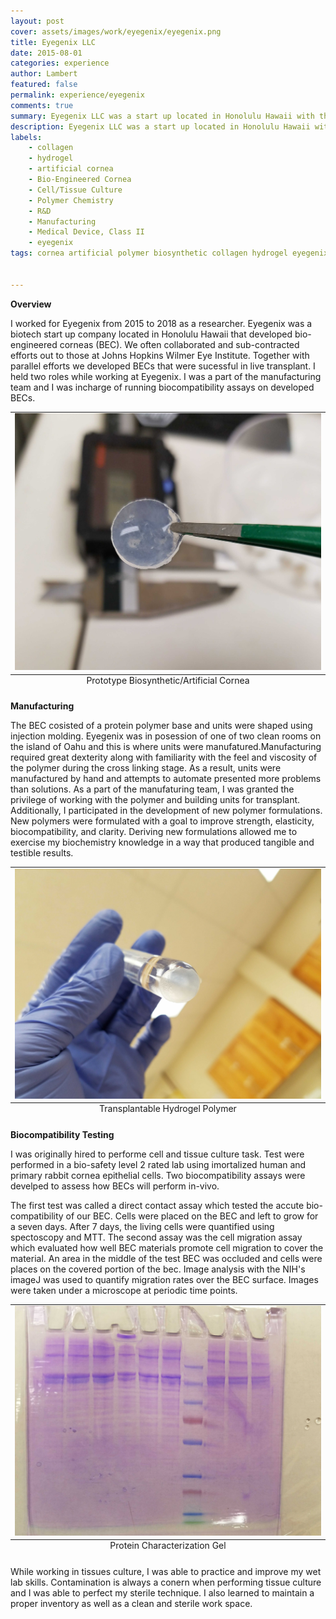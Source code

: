 ```yaml
---
layout: post
cover: assets/images/work/eyegenix/eyegenix.png
title: Eyegenix LLC
date: 2015-08-01
categories: experience
author: Lambert
featured: false
permalink: experience/eyegenix
comments: true
summary: Eyegenix LLC was a start up located in Honolulu Hawaii with the mission to cure corneal blindness. The cornea is the most transplanted organ worldwide and at Eyegenix we developed a bio-synthetic transplantable cornea.  Our class II medical device's advantage over donor corneas in that host versus graft interactions were non-issue.  
description: Eyegenix LLC was a start up located in Honolulu Hawaii with the mission to cure corneal blindness. The cornea is the most transplanted organ worldwide and at Eyegenix we developed a bio-synthetic transplantable cornea.  Our class II medical device's advantage over donor corneas in that host versus graft interactions were non-issue.  
labels:
    - collagen
    - hydrogel
    - artificial cornea
    - Bio-Engineered Cornea
    - Cell/Tissue Culture 
    - Polymer Chemistry
    - R&D
    - Manufacturing
    - Medical Device, Class II
    - eyegenix
tags: cornea artificial polymer biosynthetic collagen hydrogel eyegenix


---
```


**Overview**

I worked for Eyegenix from 2015 to 2018 as a researcher.  Eyegenix was a biotech
start up company located in Honolulu Hawaii that developed bio-engineered
corneas (BEC).  We often collaborated and sub-contracted efforts out to those at
Johns Hopkins  Wilmer Eye Institute.  Together with parallel efforts we
developed BECs that were sucessful in live transplant.  I held two roles while
working at Eyegenix.  I was a part of the manufacturing team and I was incharge
of running biocompatibility assays on developed BECs.

<table class="ui fluid large floated left image">
<caption align="bottom">Prototype Biosynthetic/Artificial Cornea
</caption>
<tr><td><img src="/assets/images/work/eyegenix/lenticle_tweezer1.jpg" alt="Eyegenix Prototype Biosynthetic Artificial Cornea"/></td></tr>
</table>

**Manufacturing**

The BEC cosisted of a protein polymer base and units were shaped using injection
molding.  Eyegenix was in posession of one of two clean rooms on the island of
Oahu and this is where units were manufatured.Manufacturing required great
dexterity along with familiarity with the feel and viscosity of the polymer
during the cross linking stage.  As a result, units were manufactured by hand
and attempts to automate presented more problems than solutions. As a part of
the manufaturing team, I was granted the privilege of working with the polymer
and building units for transplant. Additionally, I participated in the
development of new polymer formulations.  New polymers were formulated with a
goal to improve strength, elasticity, biocompatibility, and clarity.  Deriving
new formulations allowed me to exercise my biochemistry knowledge in a way that
produced tangible and testible results.

<table class="ui fluid large floated left image">
<caption align="bottom">Transplantable Hydrogel Polymer
</caption>
<tr><td><img src="/assets/images/work/eyegenix/lenticle_testtube1.jpg" alt="Eyegenix Transplant hydrogel polymer"/></td></tr>
</table>

**Biocompatibility Testing** 

I was originally hired to performe cell and tissue culture task.  Test were
performed in a bio-safety level 2 rated lab using imortalized human and primary
rabbit cornea epithelial cells. Two biocompatibility assays were develped to
assess how BECs will perform in-vivo.  

The first test was called a direct contact assay which tested the accute
bio-compatibility of our BEC.  Cells were placed on the BEC and left to grow for
a seven days.  After 7 days, the living cells were quantified using spectoscopy
and MTT.  The second assay was the cell migration assay which evaluated how well
BEC materials promote cell migration to cover the material.  An area in the
middle of the test BEC was occluded and cells were places on the covered portion
of the bec.  Image analysis with the NIH's imageJ was used to quantify migration
rates over the BEC surface.  Images were taken under a microscope at periodic
time points.


<table class="ui fluid large floated left image">
<caption align="bottom">Protein Characterization Gel
</caption>
<tr><td><img src="/assets/images/work/eyegenix/protein_gel1.jpg" /></td></tr>
</table>

While working in tissues culture, I was able to practice and improve my wet lab
skills.  Contamination is always a conern when performing tissue culture and I
was able to perfect my sterile technique.  I also learned to maintain a proper
inventory as well as a clean and sterile work space.

